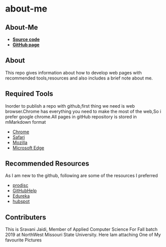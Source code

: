 # about-me
## About-Me
* [**Source code**](https://github.com/Sravani537520/about-me/)
* [**GitHub page**](https://github.com/Sravani537520/Music.github.io)
## **About**
This repo gives information about how to develop web pages with recommended tools,resources and also includes a brief note about me.
## **Required Tools**
Inorder to publish a repo with github,first thing we need is web browser.Chrome has everything you need to make the most of the web,So i prefer google chrome.All pages in gitHub repository is stored in mMarkdown format
* [Chrome](https://www.google.com/chrome/)
* [Safari](https://www.apple.com/safari/)
* [Mozilla](https://www.mozilla.org/en-US/firefox/new/)
* [Microsoft Edge](https://www.microsoft.com/en-us/windows/microsoft-edge)
## **Recommended Resources**
As I am new to the github, following are some of the resources I preferred 
* [prodisc](https://github.com/progdisc/resources)
* [GitHubHelp](https://help.github.com/en/articles/git-and-github-learning-resources)
* [Edureka](https://www.edureka.co/blog/how-to-use-github/)
* [hubspot](https://product.hubspot.com/blog/git-and-github-tutorial-for-beginners)
## **Contributers**
This is Sravani Jaidi, Member of Applied Computer Science For Fall batch 2019 at NorthWest Missouri State University.
Here Iam attaching One of My favourite Pictures
